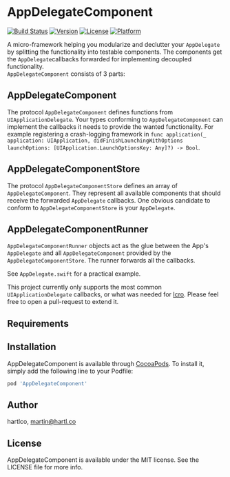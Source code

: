 # AppDelegateComponent

[![Build Status](https://app.bitrise.io/app/87d51be0372e8117/status.svg?token=t9bBCCodHd1hm96MJ9nr5g)](https://app.bitrise.io/app/87d51be0372e8117)
[![Version](https://img.shields.io/cocoapods/v/AppDelegateComponent.svg?style=flat)](https://cocoapods.org/pods/AppDelegateComponent)
[![License](https://img.shields.io/cocoapods/l/AppDelegateComponent.svg?style=flat)](https://cocoapods.org/pods/AppDelegateComponent)
[![Platform](https://img.shields.io/cocoapods/p/AppDelegateComponent.svg?style=flat)](https://cocoapods.org/pods/AppDelegateComponent)

A micro-framework helping you modularize and declutter your `AppDelegate` by splitting the functionality into testable components. The components get the `AppDelegate`callbacks forwarded for implementing decoupled functionality.  
`AppDelegateComponent` consists of 3 parts:

## AppDelegateComponent
The protocol `AppDelegateComponent` defines functions from `UIApplicationDelegate`. Your types conforming to `AppDelegateComponent` can implement the callbacks it needs to provide the wanted functionality. For example registering a crash-logging framework in `func application(_ application: UIApplication,
didFinishLaunchingWithOptions launchOptions: [UIApplication.LaunchOptionsKey: Any]?) -> Bool`.

## AppDelegateComponentStore
The protocol `AppDelegateComponentStore` defines an array of `AppDelegateComponent`. They represent all available components that should receive the forwarded `AppDelegate` callbacks. One obvious candidate to conform to `AppDelegateComponentStore` is your `AppDelegate`. 

## AppDelegateComponentRunner
`AppDelegateComponentRunner` objects act as the glue between the App's `AppDelegate` and all `AppDelegateComponent` provided by the `AppDelegateComponentStore`. The runner forwards all the callbacks.

See `AppDelegate.swift` for a practical example.

This project currently only supports the most common `UIApplicationDelegate` callbacks, or what was needed for [Icro](https://github.com/hartlco/Icro). Please feel free to open a pull-request to extend it.

## Requirements

## Installation

AppDelegateComponent is available through [CocoaPods](https://cocoapods.org). To install
it, simply add the following line to your Podfile:

```ruby
pod 'AppDelegateComponent'
```

## Author

hartlco, martin@hartl.co

## License

AppDelegateComponent is available under the MIT license. See the LICENSE file for more info.
